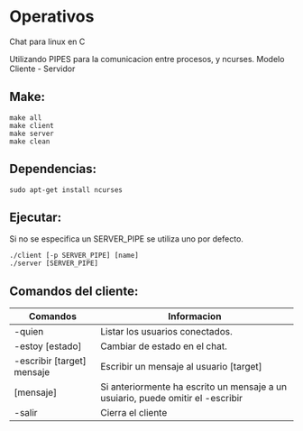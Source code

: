 # Operativos
Chat para linux en C

Utilizando PIPES para la comunicacion entre procesos, y ncurses. Modelo Cliente - Servidor

## Make:
```
make all
make client
make server
make clean
```

## Dependencias:
```
sudo apt-get install ncurses
```

## Ejecutar:
Si no se especifica un SERVER_PIPE se utiliza uno por defecto.
```
./client [-p SERVER_PIPE] [name]
./server [SERVER_PIPE]
```

## Comandos del cliente:
| Comandos | Informacion |
| --- | --- |
| -quien | Listar los usuarios conectados. |
| -estoy [estado] | Cambiar de estado en el chat. |
| -escribir [target] mensaje | Escribir un mensaje al usuario [target] |
| [mensaje] | Si anteriormente ha escrito un mensaje a un usuiario, puede omitir el -escribir |
| -salir | Cierra el cliente |
